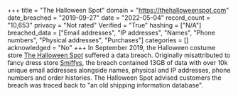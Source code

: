 +++
title = "The Halloween Spot"
domain = "https://thehalloweenspot.com"
date_breached = "2019-09-27"
date = "2022-05-04"
record_count = "10,653"
privacy = "Not rated"
Verified = "True"
hashing = ["N/A"]
breached_data = ["Email addresses", "IP addresses", "Names", "Phone numbers", "Physical addresses", "Purchases"]
categories = []
acknowledged = "No"
+++
In September 2019, the Halloween costume store <a href="https://www.thehalloweenspot.com/" target="_blank" rel="noopener">The Halloween Spot</a> suffered a data breach. Originally misattributed to fancy dress store <a href="https://www.smiffys.com/" target="_blank" rel="noopener">Smiffys</a>, the breach contained 13GB of data with over 10k unique email addresses alongside names, physical and IP addresses, phone numbers and order histories. The Halloween Spot advised customers the breach was traced back to &quot;an old shipping information database&quot;.
